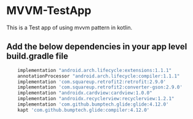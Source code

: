 # MVVM-TestApp
This is a Test app of using mvvm pattern in kotlin.


## Add the below dependencies in your app level build.gradle file
```gradle
    implementation "android.arch.lifecycle:extensions:1.1.1"
    annotationProcessor "android.arch.lifecycle:compiler:1.1.1"
    implementation 'com.squareup.retrofit2:retrofit:2.9.0'
    implementation 'com.squareup.retrofit2:converter-gson:2.9.0'
    implementation "androidx.cardview:cardview:1.0.0"
    implementation "androidx.recyclerview:recyclerview:1.2.1"
    implementation 'com.github.bumptech.glide:glide:4.12.0'
    kapt 'com.github.bumptech.glide:compiler:4.12.0'
```
```
